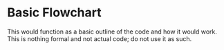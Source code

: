 # Basic Flowchart

This would function as a basic outline of the code and how it would work. This is nothing formal and not actual code; do not use it as such.
